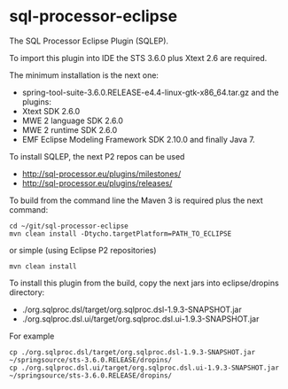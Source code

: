 sql-processor-eclipse
=====================

The SQL Processor Eclipse Plugin (SQLEP).

To import this plugin into IDE the STS 3.6.0 plus Xtext 2.6 are required.

The minimum installation is the next one:
- spring-tool-suite-3.6.0.RELEASE-e4.4-linux-gtk-x86_64.tar.gz
and the plugins:
 - Xtext SDK 2.6.0
 - MWE 2 language SDK 2.6.0
 - MWE 2 runtime SDK 2.6.0
 - EMF Eclipse Modeling Framework SDK 2.10.0
and finally Java 7.

To install SQLEP, the next P2 repos can be used
 - http://sql-processor.eu/plugins/milestones/
 - http://sql-processor.eu/plugins/releases/

To build from the command line the Maven 3 is required plus the next command:

    cd ~/git/sql-processor-eclipse
    mvn clean install -Dtycho.targetPlatform=PATH_TO_ECLIPSE

or simple (using Eclipse P2 repositories)

    mvn clean install

To install this plugin from the build, copy the next jars into eclipse/dropins directory:
 - ./org.sqlproc.dsl/target/org.sqlproc.dsl-1.9.3-SNAPSHOT.jar
 - ./org.sqlproc.dsl.ui/target/org.sqlproc.dsl.ui-1.9.3-SNAPSHOT.jar

For example

    cp ./org.sqlproc.dsl/target/org.sqlproc.dsl-1.9.3-SNAPSHOT.jar ~/springsource/sts-3.6.0.RELEASE/dropins/
    cp ./org.sqlproc.dsl.ui/target/org.sqlproc.dsl.ui-1.9.3-SNAPSHOT.jar ~/springsource/sts-3.6.0.RELEASE/dropins/


